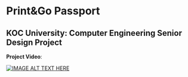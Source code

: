 # Print&Go Passport
## KOC University: Computer Engineering Senior Design Project


**Project Video**:

[![IMAGE ALT TEXT HERE](https://img.youtube.com/vi/Wtf_N1wvKDU/0.jpg)](https://www.youtube.com/watch?v=Wtf_N1wvKDU)

